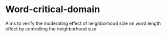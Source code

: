 # Word-critical-domain
Aims to verify the moderating effect of neighborhood size on word length effect by controlling the neighborhood size
